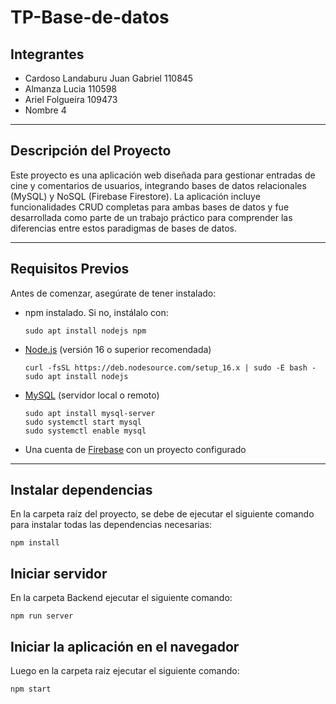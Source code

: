 # TP-Base-de-datos 

## Integrantes  
- Cardoso Landaburu Juan Gabriel 110845
- Almanza Lucia 110598
- Ariel Folgueira 109473
- Nombre 4  

---

## Descripción del Proyecto  
Este proyecto es una aplicación web diseñada para gestionar entradas de cine y comentarios de usuarios, integrando bases de datos relacionales (MySQL) y NoSQL (Firebase Firestore). La aplicación incluye funcionalidades CRUD completas para ambas bases de datos y fue desarrollada como parte de un trabajo práctico para comprender las diferencias entre estos paradigmas de bases de datos.  

---

## **Requisitos Previos**  
Antes de comenzar, asegúrate de tener instalado:  
- npm instalado. Si no, instálalo con:
  ```
  sudo apt install nodejs npm
  ```
- [Node.js](https://nodejs.org/) (versión 16 o superior recomendada)
  ```
  curl -fsSL https://deb.nodesource.com/setup_16.x | sudo -E bash -
  sudo apt install nodejs
  ```
- [MySQL](https://www.mysql.com/) (servidor local o remoto)
  ```
  sudo apt install mysql-server
  sudo systemctl start mysql
  sudo systemctl enable mysql
  ```
- Una cuenta de [Firebase](https://firebase.google.com/) con un proyecto configurado  
---

## Instalar dependencias
En la carpeta raíz del proyecto, se debe de ejecutar el siguiente comando para instalar todas las dependencias necesarias:
```
npm install
```

## Iniciar servidor
En la carpeta Backend ejecutar el siguiente comando:
```
npm run server
```

## Iniciar la aplicación en el navegador
Luego en la carpeta raiz ejecutar el siguiente comando:
```
npm start
```
